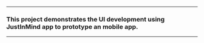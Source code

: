 ______

### This project demonstrates the UI development using JustInMind app to prototype an mobile app.

______
